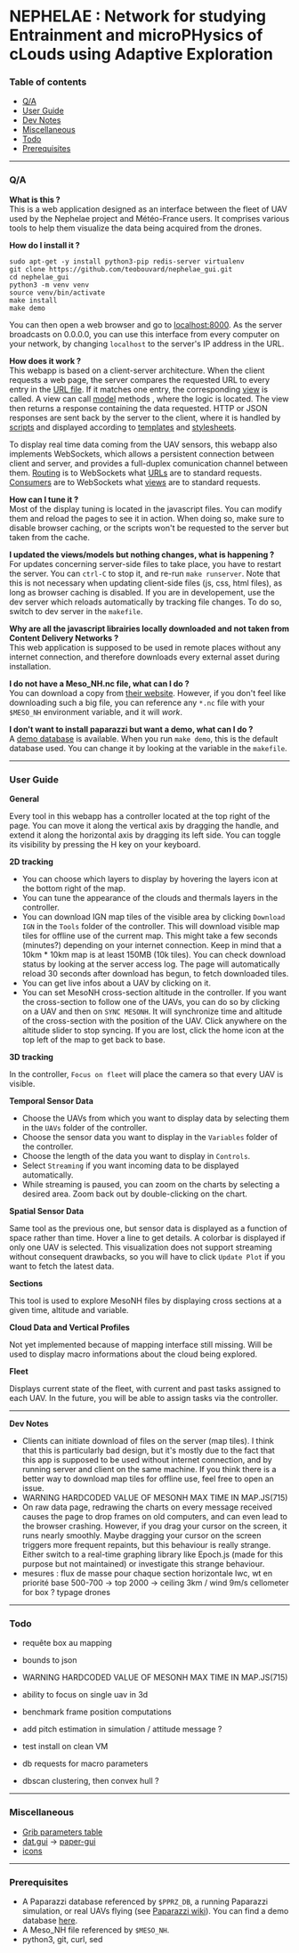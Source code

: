 # NEPHELAE : Network for studying Entrainment and microPHysics of cLouds using Adaptive Exploration
  
  
### Table of contents

* [Q/A](#qa)  
* [User Guide](#user-guide)  
* [Dev Notes](#dev-notes)  
* [Miscellaneous](#miscellaneous)  
* [Todo](#todo) 
* [Prerequisites](#prerequisites)  

---

<a name="qa"></a>

### Q/A

**What is this ?**  
This is a web application designed as an interface between the fleet of UAV used by the Nephelae project and Météo-France users. It comprises various tools to help them visualize the data being acquired from the drones.


**How do I install it ?**  

```shell
sudo apt-get -y install python3-pip redis-server virtualenv
git clone https://github.com/teobouvard/nephelae_gui.git
cd nephelae_gui
python3 -m venv venv
source venv/bin/activate
make install
make demo
```

You can then open a web browser and go to [localhost:8000](http://localhost:8000). As the server broadcasts on 0.0.0.0, you can use this interface from every computer on your network, by changing `localhost` to the server's IP address in the URL.
  

**How does it work ?**  
This webapp is based on a client-server architecture. When the client requests a web page, the server compares the requested URL to every entry in the [URL file](web/nephelae/urls.py). If it matches one entry, the corresponding [view](web/nephelae/views/) is called. A view can call [model](web/nephelae/models/) methods , where the logic is located. The view then returns a response containing the data requested. HTTP or JSON responses are sent back by the server to the client, where it is handled by [scripts](web/nephelae/static/js/) and displayed according to [templates](web/nephelae/templates/) and [stylesheets](web/nephelae/static/css/).
  
To display real time data coming from the UAV sensors, this webapp also implements WebSockets, which allows a persistent connection between client and server, and provides a full-duplex comunication channel between them. [Routing](web/nephelae/routing.py) is to WebSockets what [URLs](web/nephelae/urls.py) are to standard requests. [Consumers](web/nephelae/consumers.py) are to WebSockets what [views](web/nephelae/views/) are to standard requests.
  

**How can I tune it ?**  
Most of the display tuning is located in the javascript files. You can modify them and reload the pages to see it in action. When doing so, make sure to disable browser caching, or the scripts won't be requested to the server but taken from the cache.
  

**I updated the views/models but nothing changes, what is happening ?**  
For updates concerning server-side files to take place, you have to restart the server. You can `ctrl-C` to stop it, and re-run `make runserver`. Note that this is not necessary when updating client-side files (js, css, html files), as long as browser caching is disabled. If you are in developement, use the dev server which reloads automatically by tracking file changes. To do so, switch to dev server in the `makefile`.
  

**Why are all the javascript librairies locally downloaded and not taken from Content Delivery Networks ?**  
This web application is supposed to be used in remote places without any internet connection, and therefore downloads every external asset during installation.

 
**I do not have a Meso_NH.nc file, what can I do ?**  
You can download a copy from [their website](http://mesonh.aero.obs-mip.fr/mesonh54). However, if you don't feel like downloading such a big file, you can reference any `*.nc` file with your `$MESO_NH` environment variable, and it will *work*.
  
  
**I don't want to install paparazzi but want a demo, what can I do ?**  
A [demo database](demo/) is available. When you run `make demo`, this is the default database used. You can change it by looking at the variable in the `makefile`.

---

<a name="user-guide"></a>

### User Guide

**General**

Every tool in this webapp has a controller located at the top right of the page. You can move it along the vertical axis by dragging the handle, and extend it along the horizontal axis by dragging its left side. You can toggle its visibility by pressing the H key on your keyboard.

**2D tracking**

* You can choose which layers to display by hovering the layers icon at the bottom right of the map. 
* You can tune the appearance of the clouds and thermals layers in the controller. 
* You can download IGN map tiles of the visible area by clicking `Download IGN` in the `Tools` folder of the controller. This will download visible map tiles for offline use of the current map. This might take a few seconds (minutes?) depending on your internet connection. Keep in mind that a 10km * 10km map is at least 150MB (10k tiles). You can check download status by looking at the server access log. The page will automatically reload 30 seconds after download has begun, to fetch downloaded tiles.
* You can get live infos about a UAV by clicking on it.
* You can set MesoNH cross-section altitude in the controller. If you want the cross-section to follow one of the UAVs, you can do so by clicking on a UAV and then on `SYNC MESONH`. It will synchronize time and altitude of the cross-section with the position of the UAV. Click anywhere on the altitude slider to stop syncing.
If you are lost, click the home icon at the top left of the map to get back to base.

**3D tracking**

In the controller, `Focus on fleet` will place the camera so that every UAV is visible.

**Temporal Sensor Data**

* Choose the UAVs from which you want to display data by selecting them in the `UAVs` folder of the controller. 
* Choose the sensor data you want to display in the `Variables` folder of the controller. 
* Choose the length of the data you want to display in `Controls`.
* Select `Streaming` if you want incoming data to be displayed automatically.
* While streaming is paused, you can zoom on the charts by selecting a desired area. Zoom back out by double-clicking on the chart.

**Spatial Sensor Data**

Same tool as the previous one, but sensor data is displayed as a function of space rather than time. Hover a line to get details. A colorbar is displayed if only one UAV is selected. This visualization does not support streaming without consequent drawbacks, so you will have to click `Update Plot` if you want to fetch the latest data.

**Sections**

This tool is used to explore MesoNH files by displaying cross sections at a given time, altitude and variable.

**Cloud Data and Vertical Profiles**

Not yet implemented because of mapping interface still missing. Will be used to display macro informations about the cloud being explored.

**Fleet**

Displays current state of the fleet, with current and past tasks assigned to each UAV.
In the future, you will be able to assign tasks via the controller.

---

<a name="dev-notes"></a>

**Dev Notes**

- Clients can initiate download of files on the server (map tiles). I think that this is particularly bad design, but it's mostly due to the fact that this app is supposed to be used without internet connection, and by running server and client on the same machine. If you think there is a better way to download map tiles for offline use, feel free to open an issue.
- WARNING HARDCODED VALUE OF MESONH MAX TIME IN MAP.JS(715)
- On raw data page, redrawing the charts on every message received causes the page to drop frames on old computers, and can even lead to the browser crashing. However, if you drag your cursor on the screen, it runs nearly smoothly. Maybe dragging your cursor on the screen triggers more frequent repaints, but this behaviour is really strange. Either switch to a real-time graphing library like Epoch.js (made for this purpose but not maintained) or investigate this strange behaviour.
- mesures : flux de masse pour chaque section horizontale lwc, wt en priorité
base 500-700 -> top 2000 -> ceiling 3km / wind 9m/s
cellometer for box ?
typage drones 

---

<a name="todo"></a>

### Todo

- requête box au mapping
- bounds to json
- WARNING HARDCODED VALUE OF MESONH MAX TIME IN MAP.JS(715)
- ability to focus on single uav in 3d
- benchmark frame position computations
- add pitch estimation in simulation / attitude message ?
- test install on clean VM
- db requests for macro parameters

- dbscan clustering, then convex hull ?

---

<a name="miscellaneous"></a>

### Miscellaneous  

- [Grib parameters table](https://www.nco.ncep.noaa.gov/pmb/docs/grib2/GRIB2_parmeter_conversion_table.html)
- [dat.gui](https://github.com/dataarts/dat.gui) -> [paper-gui](https://github.com/google/paper-gui)
- [icons](https://material.io/tools/icons/?style=baseline)

---

<a name="prerequisites"></a> 

### Prerequisites  

- A Paparazzi database referenced by `$PPRZ_DB`, a running Paparazzi simulation, or real UAVs flying (see [Paparazzi wiki](https://wiki.paparazziuav.org/wiki/)). You can find a demo database [here](demo/).
- A Meso_NH file referenced by `$MESO_NH`.
- python3, git, curl, sed